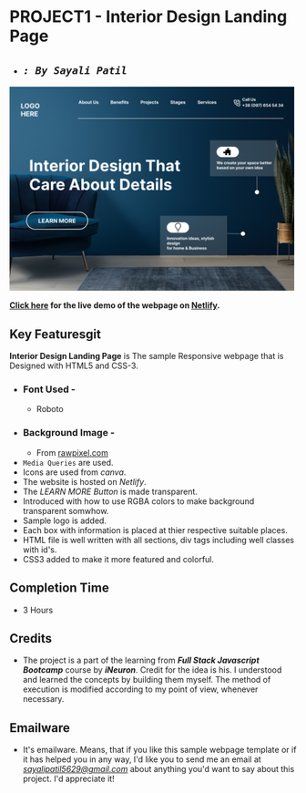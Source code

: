 # **PROJECT1 - Interior Design Landing Page**

- ## _`: By Sayali Patil`_

![Interior Design Landing Page](./Interior-design.png)

**[Click here](https://interior-design-landing-page-saya.netlify.app/) for the live demo of the webpage on [Netlify](https://www.netlify.com/).**

## Key Featuresgit

**Interior Design Landing Page** is The sample Responsive webpage that is Designed with HTML5 and CSS-3.

- ### Font Used -
  - Roboto
- ### Background Image -
  - From [rawpixel.com](https://www.rawpixel.com/)
- `Media Queries` are used.
- Icons are used from _canva_.
- The website is hosted on _Netlify_.
- The _LEARN MORE Button_ is made transparent.
- Introduced with how to use RGBA colors to make background transparent somwhow.
- Sample logo is added.
- Each box with information is placed at thier respective suitable places.
- HTML file is well written with all sections, div tags including well classes with id's.
- CSS3 added to make it more featured and colorful.

## Completion Time

- 3 Hours

## Credits

- The project is a part of the learning from **_Full Stack Javascript Bootcamp_** course by **_iNeuron_**. Credit for the idea is his. I understood and learned the concepts by building them myself. The method of execution is modified according to my point of view, whenever necessary.

## Emailware

- It's emailware. Means, that if you like this sample webpage template or if it has helped you in any way, I'd like you to send me an email at *sayalipatil5629@gmail.com* about anything you'd want to say about this project. I'd appreciate it!
